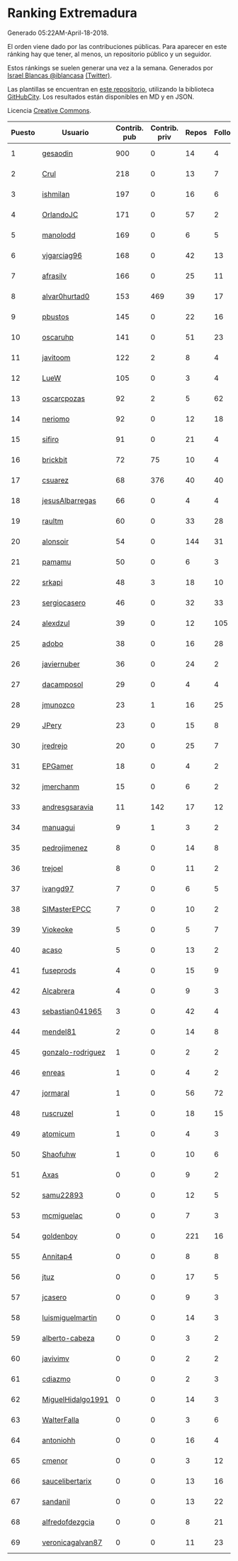 # Ranking Extremadura

Generado 05:22AM-April-18-2018.

El orden viene dado por las contribuciones públicas. Para aparecer en este ránking hay que tener, al menos, un repositorio público y un seguidor.

Estos ránkings se suelen generar una vez a la semana. Generados por [Israel Blancas @iblancasa](https://github.com/iblancasa/) [(Twitter)](https://twitter.com/iblancasa).

Las plantillas se encuentran en [este repositorio](https://github.com/iblancasa/GH-Spanish-Ranking), utilizando la biblioteca [GitHubCity](https://github.com/iblancasa/GitHubCity). Los resultados están disponibles en MD y en JSON.

Licencia [Creative Commons](https://creativecommons.org/licenses/by/4.0/).

| Puesto   |  Usuario  | Contrib. pub | Contrib. priv |Repos| Followers | Desde |  Avatar  |
|----------|-----------|--------------|---------------|-----|-----------|-------|----------|
|1|[gesaodin](https://github.com/gesaodin)|900|0|14|4|2015-03-13|![gesaodin](https://avatars2.githubusercontent.com/u/11463651)|
|2|[Crul](https://github.com/Crul)|218|0|13|7|2013-09-29|![Crul](https://avatars3.githubusercontent.com/u/5569741)|
|3|[ishmilan](https://github.com/ishmilan)|197|0|16|6|2014-10-07|![ishmilan](https://avatars1.githubusercontent.com/u/9059414)|
|4|[OrlandoJC](https://github.com/OrlandoJC)|171|0|57|2|2016-04-15|![OrlandoJC](https://avatars1.githubusercontent.com/u/18491737)|
|5|[manolodd](https://github.com/manolodd)|169|0|6|5|2013-08-08|![manolodd](https://avatars1.githubusercontent.com/u/5189679)|
|6|[vjgarciag96](https://github.com/vjgarciag96)|168|0|42|13|2016-07-01|![vjgarciag96](https://avatars2.githubusercontent.com/u/20244357)|
|7|[afrasilv](https://github.com/afrasilv)|166|0|25|11|2014-10-15|![afrasilv](https://avatars2.githubusercontent.com/u/9256924)|
|8|[alvar0hurtad0](https://github.com/alvar0hurtad0)|153|469|39|17|2011-10-15|![alvar0hurtad0](https://avatars3.githubusercontent.com/u/1130114)|
|9|[pbustos](https://github.com/pbustos)|145|0|22|16|2013-12-06|![pbustos](https://avatars1.githubusercontent.com/u/6126487)|
|10|[oscaruhp](https://github.com/oscaruhp)|141|0|51|23|2011-06-18|![oscaruhp](https://avatars0.githubusercontent.com/u/859116)|
|11|[javitoom](https://github.com/javitoom)|122|2|8|4|2015-09-16|![javitoom](https://avatars2.githubusercontent.com/u/14310769)|
|12|[LueW](https://github.com/LueW)|105|0|3|4|2016-07-06|![LueW](https://avatars0.githubusercontent.com/u/20323507)|
|13|[oscarcpozas](https://github.com/oscarcpozas)|92|2|5|62|2013-01-27|![oscarcpozas](https://avatars3.githubusercontent.com/u/3399621)|
|14|[neriomo](https://github.com/neriomo)|92|0|12|18|2015-01-17|![neriomo](https://avatars1.githubusercontent.com/u/10569358)|
|15|[sifiro](https://github.com/sifiro)|91|0|21|4|2011-10-23|![sifiro](https://avatars1.githubusercontent.com/u/1146729)|
|16|[brickbit](https://github.com/brickbit)|72|75|10|4|2016-06-02|![brickbit](https://avatars2.githubusercontent.com/u/19708065)|
|17|[csuarez](https://github.com/csuarez)|68|376|40|40|2011-03-21|![csuarez](https://avatars3.githubusercontent.com/u/680660)|
|18|[jesusAlbarregas](https://github.com/jesusAlbarregas)|66|0|4|4|2015-11-05|![jesusAlbarregas](https://avatars3.githubusercontent.com/u/15678914)|
|19|[raultm](https://github.com/raultm)|60|0|33|28|2011-03-09|![raultm](https://avatars3.githubusercontent.com/u/659494)|
|20|[alonsoir](https://github.com/alonsoir)|54|0|144|31|2012-09-23|![alonsoir](https://avatars1.githubusercontent.com/u/2405946)|
|21|[pamamu](https://github.com/pamamu)|50|0|6|3|2014-11-19|![pamamu](https://avatars0.githubusercontent.com/u/9834603)|
|22|[srkapi](https://github.com/srkapi)|48|3|18|10|2015-02-08|![srkapi](https://avatars1.githubusercontent.com/u/10909126)|
|23|[sergiocasero](https://github.com/sergiocasero)|46|0|32|33|2015-02-03|![sergiocasero](https://avatars1.githubusercontent.com/u/10833202)|
|24|[alexdzul](https://github.com/alexdzul)|39|0|12|105|2012-06-29|![alexdzul](https://avatars2.githubusercontent.com/u/1907359)|
|25|[adobo](https://github.com/adobo)|38|0|16|28|2011-05-09|![adobo](https://avatars1.githubusercontent.com/u/776565)|
|26|[javiernuber](https://github.com/javiernuber)|36|0|24|2|2011-06-16|![javiernuber](https://avatars2.githubusercontent.com/u/854567)|
|27|[dacamposol](https://github.com/dacamposol)|29|0|4|4|2016-01-27|![dacamposol](https://avatars3.githubusercontent.com/u/16921751)|
|28|[jmunozco](https://github.com/jmunozco)|23|1|16|25|2012-11-23|![jmunozco](https://avatars0.githubusercontent.com/u/2869841)|
|29|[JPery](https://github.com/JPery)|23|0|15|8|2015-02-18|![JPery](https://avatars0.githubusercontent.com/u/11062553)|
|30|[jredrejo](https://github.com/jredrejo)|20|0|25|7|2011-08-27|![jredrejo](https://avatars2.githubusercontent.com/u/1008178)|
|31|[EPGamer](https://github.com/EPGamer)|18|0|4|2|2017-10-04|![EPGamer](https://avatars0.githubusercontent.com/u/32526164)|
|32|[jmerchanm](https://github.com/jmerchanm)|15|0|6|2|2016-01-10|![jmerchanm](https://avatars2.githubusercontent.com/u/16636179)|
|33|[andresgsaravia](https://github.com/andresgsaravia)|11|142|17|12|2011-06-13|![andresgsaravia](https://avatars1.githubusercontent.com/u/847815)|
|34|[manuagui](https://github.com/manuagui)|9|1|3|2|2013-05-09|![manuagui](https://avatars0.githubusercontent.com/u/4390275)|
|35|[pedrojimenez](https://github.com/pedrojimenez)|8|0|14|8|2011-09-12|![pedrojimenez](https://avatars1.githubusercontent.com/u/1044532)|
|36|[trejoel](https://github.com/trejoel)|8|0|11|2|2014-12-05|![trejoel](https://avatars2.githubusercontent.com/u/10090873)|
|37|[ivangd97](https://github.com/ivangd97)|7|0|6|5|2014-05-06|![ivangd97](https://avatars1.githubusercontent.com/u/7497049)|
|38|[SIMasterEPCC](https://github.com/SIMasterEPCC)|7|0|10|2|2017-03-16|![SIMasterEPCC](https://avatars2.githubusercontent.com/u/26468069)|
|39|[Viokeoke](https://github.com/Viokeoke)|5|0|5|7|2015-10-23|![Viokeoke](https://avatars0.githubusercontent.com/u/15265427)|
|40|[acaso](https://github.com/acaso)|5|0|13|2|2011-08-12|![acaso](https://avatars3.githubusercontent.com/u/976381)|
|41|[fuseprods](https://github.com/fuseprods)|4|0|15|9|2012-12-15|![fuseprods](https://avatars0.githubusercontent.com/u/3052275)|
|42|[Alcabrera](https://github.com/Alcabrera)|4|0|9|3|2017-02-23|![Alcabrera](https://avatars0.githubusercontent.com/u/25983224)|
|43|[sebastian041965](https://github.com/sebastian041965)|3|0|42|4|2013-10-07|![sebastian041965](https://avatars1.githubusercontent.com/u/5628346)|
|44|[mendel81](https://github.com/mendel81)|2|0|14|8|2012-07-18|![mendel81](https://avatars3.githubusercontent.com/u/1996771)|
|45|[gonzalo-rodriguez](https://github.com/gonzalo-rodriguez)|1|0|2|2|2013-04-02|![gonzalo-rodriguez](https://avatars2.githubusercontent.com/u/4035127)|
|46|[enreas](https://github.com/enreas)|1|0|4|2|2011-11-07|![enreas](https://avatars1.githubusercontent.com/u/1179213)|
|47|[jormaral](https://github.com/jormaral)|1|0|56|72|2011-06-03|![jormaral](https://avatars1.githubusercontent.com/u/827073)|
|48|[ruscruzel](https://github.com/ruscruzel)|1|0|18|15|2013-07-09|![ruscruzel](https://avatars3.githubusercontent.com/u/4977448)|
|49|[atomicum](https://github.com/atomicum)|1|0|4|3|2014-01-13|![atomicum](https://avatars1.githubusercontent.com/u/6386399)|
|50|[Shaofuhw](https://github.com/Shaofuhw)|1|0|10|6|2015-12-11|![Shaofuhw](https://avatars3.githubusercontent.com/u/16259768)|
|51|[Axas](https://github.com/Axas)|0|0|9|2|2015-03-04|![Axas](https://avatars3.githubusercontent.com/u/11320626)|
|52|[samu22893](https://github.com/samu22893)|0|0|12|5|2013-10-30|![samu22893](https://avatars1.githubusercontent.com/u/5812967)|
|53|[mcmiguelac](https://github.com/mcmiguelac)|0|0|7|3|2014-05-07|![mcmiguelac](https://avatars2.githubusercontent.com/u/7512450)|
|54|[goldenboy](https://github.com/goldenboy)|0|0|221|16|2009-05-27|![goldenboy](https://avatars0.githubusercontent.com/u/89311)|
|55|[Annitap4](https://github.com/Annitap4)|0|0|8|8|2010-08-30|![Annitap4](https://avatars1.githubusercontent.com/u/381260)|
|56|[jtuz](https://github.com/jtuz)|0|0|17|5|2011-12-01|![jtuz](https://avatars2.githubusercontent.com/u/1232719)|
|57|[jcasero](https://github.com/jcasero)|0|0|9|3|2012-05-06|![jcasero](https://avatars3.githubusercontent.com/u/1710851)|
|58|[luismiguelmartin](https://github.com/luismiguelmartin)|0|0|14|3|2012-07-07|![luismiguelmartin](https://avatars1.githubusercontent.com/u/1935342)|
|59|[alberto-cabeza](https://github.com/alberto-cabeza)|0|0|3|2|2013-12-19|![alberto-cabeza](https://avatars2.githubusercontent.com/u/6225528)|
|60|[javivimv](https://github.com/javivimv)|0|0|2|2|2014-02-17|![javivimv](https://avatars2.githubusercontent.com/u/6708850)|
|61|[cdiazmo](https://github.com/cdiazmo)|0|0|2|3|2014-09-23|![cdiazmo](https://avatars0.githubusercontent.com/u/8872502)|
|62|[MiguelHidalgo1991](https://github.com/MiguelHidalgo1991)|0|0|14|3|2015-02-03|![MiguelHidalgo1991](https://avatars2.githubusercontent.com/u/10829078)|
|63|[WalterFalla](https://github.com/WalterFalla)|0|0|3|6|2015-02-10|![WalterFalla](https://avatars3.githubusercontent.com/u/10943040)|
|64|[antoniohh](https://github.com/antoniohh)|0|0|16|4|2016-02-03|![antoniohh](https://avatars1.githubusercontent.com/u/17055656)|
|65|[cmenor](https://github.com/cmenor)|0|0|3|12|2016-10-07|![cmenor](https://avatars3.githubusercontent.com/u/22678047)|
|66|[saucelibertarix](https://github.com/saucelibertarix)|0|0|13|16|2016-10-07|![saucelibertarix](https://avatars1.githubusercontent.com/u/22678042)|
|67|[sandanil](https://github.com/sandanil)|0|0|13|22|2016-10-07|![sandanil](https://avatars1.githubusercontent.com/u/22678110)|
|68|[alfredofdezgcia](https://github.com/alfredofdezgcia)|0|0|8|21|2016-11-08|![alfredofdezgcia](https://avatars2.githubusercontent.com/u/23337512)|
|69|[veronicagalvan87](https://github.com/veronicagalvan87)|0|0|11|23|2016-10-07|![veronicagalvan87](https://avatars0.githubusercontent.com/u/22678056)|
